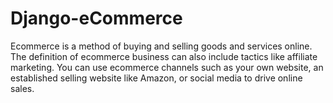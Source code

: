 # Django-eCommerce
Ecommerce is a method of buying and selling goods and services online. The definition of ecommerce business can also include tactics like affiliate marketing. You can use ecommerce channels such as your own website, an established selling website like Amazon, or social media to drive online sales.
